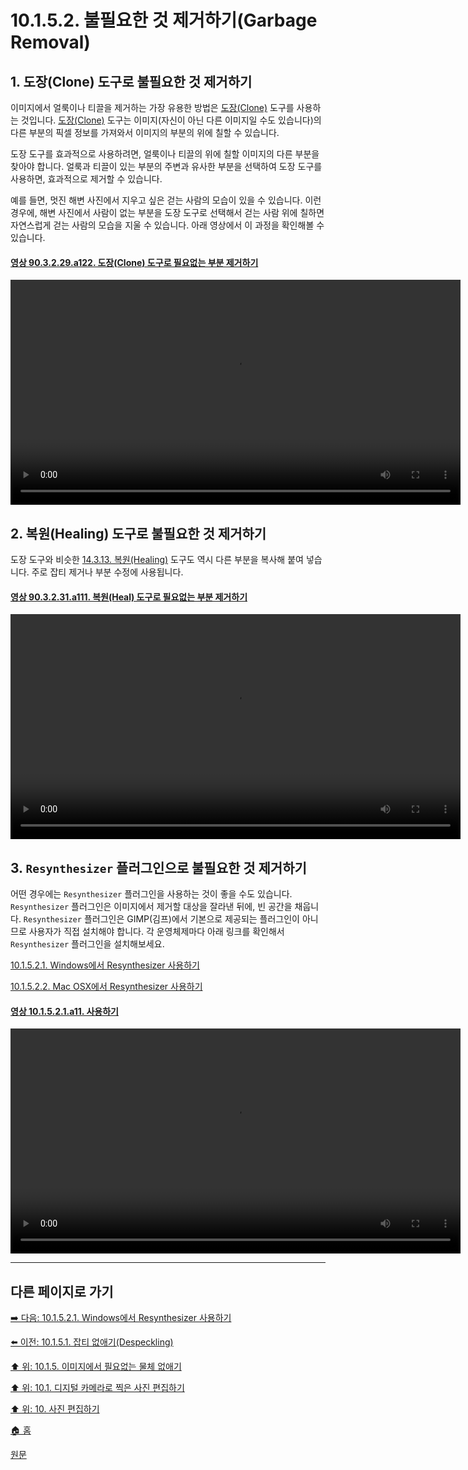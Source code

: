 # 10.1.5.2. 불필요한 것 제거하기(Garbage Removal)
## 1. 도장(Clone) 도구로 불필요한 것 제거하기
이미지에서 얼룩이나 티끌을 제거하는 가장 유용한 방법은 [도장(Clone)](./14-03-12-clone.md) 도구를 사용하는 것입니다. [도장(Clone)](./14-03-12-clone.md) 도구는 이미지(자신이 아닌 다른 이미지일 수도 있습니다)의 다른 부분의 픽셀 정보를 가져와서 이미지의 부분의 위에 칠할 수 있습니다.

도장 도구를 효과적으로 사용하려면, 얼룩이나 티끌의 위에 칠할 이미지의 다른 부분을 찾아야 합니다. 얼룩과 티끌이 있는 부분의 주변과 유사한 부분을 선택하여 도장 도구를 사용하면, 효과적으로 제거할 수 있습니다.

예를 들면, 멋진 해변 사진에서 지우고 싶은 걷는 사람의 모습이 있을 수 있습니다. 이런 경우에, 해변 사진에서 사람이 없는 부분을 도장 도구로 선택해서 걷는 사람 위에 칠하면 자연스럽게 걷는 사람의 모습을 지울 수 있습니다. 아래 영상에서 이 과정을 확인해볼 수 있습니다.

<a id="90-03-02-29-a122"></a>

#### [영상 90.3.2.29.a122. 도장(Clone) 도구로 필요없는 부분 제거하기](./90-03-02-29-clone.md#90-03-02-29-a122)
<video controls="controls" width="720" src="https://github.com/wonder13662/gimp/assets/15767104/22416fc2-2687-4591-a239-c13c7432adc5"></video>

## 2. 복원(Healing) 도구로 불필요한 것 제거하기

도장 도구와 비슷한 [14.3.13. 복원(Healing)](./14-03-13-heal.md) 도구도 역시 다른 부분을 복사해 붙여 넣습니다. 주로 잡티 제거나 부분 수정에 사용됩니다.

<a id="90-03-02-31-a111"></a>

#### [영상 90.3.2.31.a111. 복원(Heal) 도구로 필요없는 부분 제거하기](./90-03-02-31-healing.md#90-03-02-31-a111)
<video controls="controls" width="720" src="https://github.com/wonder13662/gimp/assets/15767104/6afc7e56-5b80-4677-9e56-0ffa19b1720f"></video>

## 3. `Resynthesizer` 플러그인으로 불필요한 것 제거하기

어떤 경우에는 `Resynthesizer` 플러그인을 사용하는 것이 좋을 수도 있습니다. `Resynthesizer` 플러그인은 이미지에서 제거할 대상을 잘라낸 뒤에, 빈 공간을 채웁니다. `Resynthesizer` 플러그인은 GIMP(김프)에서 기본으로 제공되는 플러그인이 아니므로 사용자가 직접 설치해야 합니다. 각 운영체제마다 아래 링크를 확인해서 `Resynthesizer` 플러그인을 설치해보세요.

[10.1.5.2.1. Windows에서 Resynthesizer 사용하기](./10-01-05-02-01-resynthesizer_on_windows.md)

[10.1.5.2.2. Mac OSX에서 Resynthesizer 사용하기](./10-01-05-02-02-resynthesizer_on_mac.md)

<a id="10-01-05-02-01-a11"></a>

#### [영상 10.1.5.2.1.a11. 사용하기](./10-01-05-02-01-resynthesizer_on_windows.md#10-01-05-02-01-a11)
<video controls="controls" width="720" src="https://github.com/wonder13662/gimp/assets/15767104/0477be8f-4c32-4109-95f7-55e7ad9bd0cf"></video>

***

## 다른 페이지로 가기

[➡️ 다음: 10.1.5.2.1. Windows에서 Resynthesizer 사용하기](./10-01-05-02-01-resynthesizer_on_windows.md)

[⬅️ 이전: 10.1.5.1. 잡티 없애기(Despeckling)](./10-01-05-01-despeckling.md)

[⬆️ 위: 10.1.5. 이미지에서 필요없는 물체 없애기](./10-01-05-00-removing_unwanted_objects_from_an_image.md)

[⬆️ 위: 10.1. 디지털 카메라로 찍은 사진 편집하기](./10-01-00-working-with-digital-camera-photos.md)

[⬆️ 위: 10. 사진 편집하기](./10-00-enhancing-photographs.md)

[🏠 홈](./00-home.md)

[원문](https://docs.gimp.org/2.10/ko/gimp-imaging-photos.html#gimp-using-photography-garbage)
